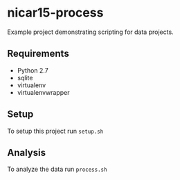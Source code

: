 # nicar15-process

Example project demonstrating scripting for data projects.

## Requirements

* Python 2.7
* sqlite
* virtualenv
* virtualenvwrapper

## Setup

To setup this project run `setup.sh`

## Analysis

To analyze the data run `process.sh`
